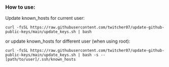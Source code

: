 ### How to use:

Update known_hosts for current user:

```
curl -fsSL https://raw.githubusercontent.com/twitcher07/update-github-public-keys/main/update_keys.sh | bash 
```

or update known_hosts for different user (when using root):

```
curl -fsSL https://raw.githubusercontent.com/twitcher07/update-github-public-keys/main/update_keys.sh | bash -s -- [path/to/user]/.ssh/known_hosts
```